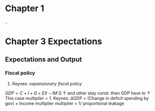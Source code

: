 
# Chapter 1
 ..
# Chapter 3 Expectations
## Expectations and Output
### Fiscal policy
1. Keynes: *expansionary fiscal policy*

$GDP = C + I + G + EX - IM$
G &uarr; and other stay const. then GDP have to &uarr;
This case *multiplier* = 1.
Keynes: $\Delta$GDP = (Change in deficit spending by gov) $\times$ Income multiplier
multiplier = 1/ proportional leakage
<!--stackedit_data:
eyJoaXN0b3J5IjpbLTYzMzEwMjQ1MywxMjEyNDI1NzQwLDgwMT
EzNDA0NiwxMjI1MTA3MzI1XX0=
-->